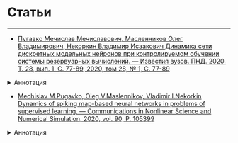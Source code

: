 # Статьи 
***
* [Пугавко Мечислав Мечиславович, Масленников Олег Владимирович, Некоркин Владимир Исаакович Динамика сети дискретных модельных нейронов при контролируемом обучении системы резервуарных вычислений. — Известия вузов. ПНД. 2020. Т. 28, вып. 1. С. 77-89, 2020, том 28, № 1, С. 77-89](https://andjournal.sgu.ru/ru/articles/dinamika-seti-diskretnyh-modelnyh-neyronov-pri-kontroliruemom-obuchenii-sistemy)

<details>
    <summary> Аннотация </summary>

Цель настоящей работы состоит в построении системы резервуарных вычислений, которая содержит сеть модельных нейронов с дискретным временем, и изучении характеристик системы при её обучении автономно генерировать гармонический целевой сигнал. Методы работы включают в себя подходы нелинейной динамики (анализ фазового пространства в зависимости от параметров), машинного обучения (резервуарные вычисления, контролируемая минимизация ошибки) и компьютерного моделирования (реализация численного алгоритма, построение характеристик и диаграмм). Результаты. Построена система резервуарных вычислений на основе сети связанных дискретных модельных нейронов, показана возможность её контролируемого обучения генерации целевого сигнала с помощью метода контролируемой минимизации ошибки FORCE. Установлено, что с ростом размера сети среднеквадратичная ошибка обучения снижается. Исследованы динамические режимы, возникающие на уровне индивидуальной активности внутрирезервуарных нейронов на различных стадиях обучения. Показано, что в процессе обучения сеть-резервуар переходит из состояния пространственно-временного беспорядка в состояние, когда в сети-резервуаре существуют регулярные кластеры спайковой активности. Найдены оптимальные значения коэффициентов связи и параметров собственной динамики нейронов, соответствующие минимальной ошибке обучения. Заключение. В работе предложена новая система резервуарных вычислений, базовой единицей которой является дискретный модельный нейрон Курбажа–Некоркина. Преимущество сети, основанной на такой модели спайкового нейрона, заключается в том, что модель задается в виде точечного отображения, следовательно, нет необходимости производить операцию интегрирования. Предложенная система показала свою эффективность при обучении автономной генерации гармонической функции, а также для ряда других целевых функций.
</details>

* [Mechislav M.Pugavko, Oleg V.Maslennikov, Vladimir I.Nekorkin Dynamics of spiking map-based neural networks in problems of supervised learning. — Communications in Nonlinear Science and Numerical Simulation, 2020, vol. 90, P. 105399](https://www.sciencedirect.com/science/article/abs/pii/S1007570420302318?via%3Dihub)

<details>
    <summary>Аннотация</summary>

Recurrent networks of artificial spiking neurons trained to perform target functions are a perspective tool for understanding dynamic principles of information processing in computational neuroscience. Here, we develop a system of this type based on a map-based model of neural activity allowing for producing various biologically relevant regimes. Target signals used to supervisely train the network are sinusoid functions of different frequencies. Impacts of individual neuron dynamics, coupling strength, network size and other key parameters on the learning error are studied. Our findings suggest, among others, that firing rate heterogeneity as well as mixing of spiking and nonspiking regimes of neurons comprising the network can improve its performance for a wider range of target frequencies. At a single neuron activity level, successful training gives rise to well separated domains with qualitatively different dynamics. 
</details>

